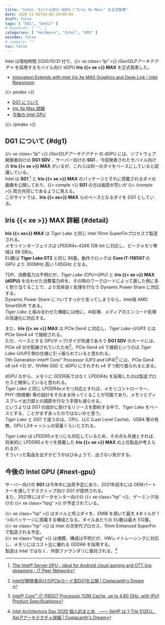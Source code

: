 ```yaml
---
title: "Intel、モバイル向け dGPU \"Iris Xe Max\" を正式発表"
date: 2020-11-01T04:05:29+09:00
draft: false
tags: [ "DG1", "Gen12" ]
# keywords: [ "", ]
categories: [ "Hardware", "Intel", "GPU" ]
noindex: false
# summary: ""
toc: false
---
```


Intel は現地時間 2020/10/31 付で、*{{< xe class="lp" >}} /Gen12LPアーキテクチャ* を採用するモバイル向け dGPU **Iris {{< xe >}} MAX** を正式発表した。  

 * [Innovation Extends with Intel Iris Xe MAX Graphics and Deep Link | Intel Newsroom](https://newsroom.intel.com/news/iris-xe-max-discrete-graphics-deep-link/)

{{< pindex >}}

 * [DG1 について](#dg1)
 * [Iris Xe Max 詳細](#detail)
 * [今後の Intel GPU](#next-gpu)

{{< /pindex >}}

## DG1 について {#dg1}

*{{< xe class="lp" >}} /Gen12LPアーキテクチャ* の dGPU には、ソフトウェア開発者向けの **DG1 SDV** 、サーバー向けの **SG1** 、今回発表されたモバイル向けの **Iris {{< xe >}} MAX** がいるが、これらは同一のダイをベースにしていると認識している。  
Intel は **SG1** [^sg1] と **Iris {{< xe >}} MAX** のパッケージとそれに搭載されるダイの画像を公開しており、{{< comple >}} **SG1** の方は画質が荒いが {{< /comple >}} 両方共同じであるように見える。  
このサイトでは、**Iris {{< xe>}} MAX** らのベースとなるダイを *DG1* としている。  

[^sg1]: [The Intel® Server GPU - ideal for Android cloud gaming and OTT live streaming - IT Peer Network](https://itpeernetwork.intel.com/intel-server-gpu/)

## Iris {{< xe >}} MAX 詳細 {#detail}

**Iris {{< xe>}} MAX** は *Tiger Lake* と同じ Intel 10nm SuperFinプロセスで製造される。  
メモリインターフェイスは LPDDR4x-4266 128-bit に対応し、ピークメモリ帯域は 68 GB/s。  
EU数は **Tiger Lake GT2** と同じ 96基。動作クロックは **Core i7-1185G7** の iGPU より 300MHz 高い 1.65GHz となる。  

TDP、消費電力は不明だが、*Tiger Lake (CPU+GPU)* と **Iris {{< xe >}} MAX (dGPU)** を合わせた消費電力枠を、その時のワークロードによって適した側に多く割り当てることで、より効率良く処理を行なう Dynamic Power Share に対応する。  
Dynamic Power Share についてすっかり言ってしまうなら、Intel版 AMD SmartShift である。  
*Tiger Lake* と組み合わせた機能には他に、AI処理、メディアのエンコード処理の高速化に対応する。  

また、**Iris {{< xe >}} MAX** は PCIe Gen4 に対応し、*Tiger Lake-U/UP3* とは PCIe Gen4 x4 で接続される。  
ただ、ベースとする GPUチップ/ダイが共通であろう **DG1 SDV** のカードには、PCIe x8 分が配線されていたため[^dg1-sdv]、PCIe Gen4 x4 で接続というのは *Tiger Lake-U/UP3* 側の仕様に引っ張られていると思われる。  
11th Generation Intel® Core™ Processor (UP3 and UP4)[^tgl-up3-doc] には、PCIe Gen4 x8 (x4 \*2) が、NVMe SSD と dGPU にそれぞれ x4 ずつ割り振られるとある。  

dGPU ながら、メモリに GDDR系ではなく LPDDR4x を採用したのは製造プロセスと関係していると思われる。  
*Tiger Lake* と同じ LPDDR4xメモリ対応とすれば、メモリコントローラー、PHY (物理層) 等の設計をそのまま持ってくることが可能であり、メモリとディスプレイ出力部との調節を行なう手間も減らせる。  
というよりは *DG1* の設計に掛けるリソースを節約する中で、*Tiger Lake* をベースとする、ことがまずあったのではないかと思う。  
*Tiger Lake* と *DG1* で違うのは、CPU、LLC (Last Level Cache)、USB4 等の有無、GPU L3キャッシュの容量くらいとされる。  

*Tiger Lake* は LPDDR5メモリにも対応しているため、その点も共通とすれば、将来的に LPDDR5メモリを搭載した **Iris {{< xe >}} MAX** の上位製品が考えられるが、  
そういった製品を出すかどうかはびみょうで、出さない気がする。  

[^dg1-sdv]: [Intelが開発者向けのPCIeカード型DG1を公開 | Coelacanth's Dream](/posts/2020/01/10/intel-dg1-unveil/)<br>
[^tgl-up3-doc]: [Intel® Core™ i7-1185G7 Processor (12M Cache, up to 4.80 GHz, with IPU) Product Specifications](https://ark.intel.com/content/www/us/en/ark/products/208664/intel-core-i7-1185g7-processor-12m-cache-up-to-4-80-ghz-with-ipu.html)

## 今後の Intel GPU {#next-gpu}

サーバー向けの **SG1** は今年中に出荷予定にあり、2021年前半には OEMパートナーを通してデスクトップ向け *DG1* が提供される。  
また、2021年にはデータセンター向けの {{< xe class="hp" >}}、ゲーミング向けの {{< xe class="hpg" >}} が予定されている。  

{{< xe class="hp" >}} はタイルと呼ぶダイを、EMIB を用いて最大 4タイルが 1つのパッケージに搭載する構成となる。タイルあたりの EU数は最大 512基。 {{< xe class="hp" >}} は Intel の次世代プロセス、10nm Enhanced SuperFin で製造される予定。  
{{< xe class="hpg" >}} は規模、構成は不明だが、HWレイトレーシングに対応し、メモリにはコスト比に優れる GDDR6 を採用する。  
製造は Intel ではなく、外部ファウンダリに委託される。[^intel-arch-day-2020]  

[^intel-arch-day-2020]: [Intel Architecture Day 2020 個人的まとめ　―― XeHP は 1-Tile 512EU、XeLPアーキテクチャ詳細 | Coelacanth's Dream](/posts/2020/08/14/intel-architecture-day-2020/)
